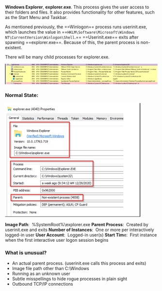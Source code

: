 **Windows Explorer**, **explorer.exe**. This process gives the user access to their folders and files. It also provides functionality for other features, such as the Start Menu and Taskbar.

As mentioned previously, the ==Winlogon== process runs userinit.exe, which launches the value in ==`HKLM\Software\Microsoft\Windows NT\CurrentVersion\Winlogon\Shell`.== ==Userinit.exe== exits after spawning ==explorer.exe==. Because of this, the parent process is non-existent.

There will be many child processes for explorer.exe.

![](../../Attachments/Pasted%20image%2020231105010007.png)
### Normal State:

![](../../Attachments/Pasted%20image%2020231105010014.png)

**Image Path**:  %SystemRoot%\explorer.exe
**Parent Process**:  Created by userinit.exe and exits
**Number of Instances**:  One or more per interactively logged-in user
**User Account**:  Logged-in user(s)
**Start Tim**e:  First instance when the first interactive user logon session begins
### What is unusual?

- An actual parent process. (userinit.exe calls this process and exits)
- Image file path other than C:\Windows
- Running as an unknown user
- Subtle misspellings to hide rogue processes in plain sight
- Outbound TCP/IP connections